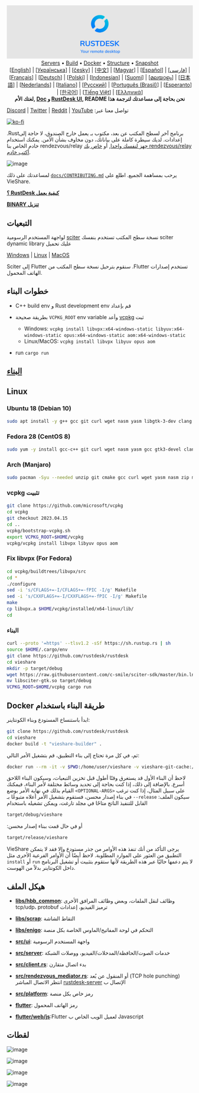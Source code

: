 <p align="center">
  <img src="../res/logo-header.svg" alt="VieShare - Your remote desktop"><br>
  <a href="#free-public-servers">Servers</a> •
  <a href="#raw-steps-to-build">Build</a> •
  <a href="#how-to-build-with-docker">Docker</a> •
  <a href="#file-structure">Structure</a> •
  <a href="#snapshot">Snapshot</a><br>
  [<a href="../README.md">English</a>] | [<a href="README-UA.md">Українська</a>] | [<a href="README-CS.md">česky</a>] | [<a href="README-ZH.md">中文</a>] | [<a href="README-HU.md">Magyar</a>] | [<a href="README-ES.md">Español</a>] | [<a href="README-FA.md">فارسی</a>] | [<a href="README-FR.md">Français</a>] | [<a href="README-DE.md">Deutsch</a>] | [<a href="README-PL.md">Polski</a>] | [<a href="README-ID.md">Indonesian</a>] | [<a href="README-FI.md">Suomi</a>] | [<a href="README-ML.md">മലയാളം</a>] | [<a href="README-JP.md">日本語</a>] | [<a href="README-NL.md">Nederlands</a>] | [<a href="README-IT.md">Italiano</a>] | [<a href="README-RU.md">Русский</a>] | [<a href="README-PTBR.md">Português (Brasil)</a>] | [<a href="README-EO.md">Esperanto</a>] | [<a href="README-KR.md">한국어</a>] | [<a href="README-VN.md">Tiếng Việt</a>] | [<a href="README-GR.md">Ελληνικά</a>]<br>
  <b>  لغتك الأم,  <a href="https://github.com/rustdesk/doc.rustdesk.com">Doc</a> و <a href="https://github.com/rustdesk/rustdesk/tree/master/src/lang">RustDesk UI</a>, README نحن بحاجة إلى مساعدتك لترجمة هذا </b>
</p>

[Discord](https://discord.gg/nDceKgxnkV) | [Twitter](https://twitter.com/vieshare) | [Reddit](https://www.reddit.com/r/vieshare) | [YouTube](https://www.youtube.com/@vieshare) :تواصل معنا عبر

[![ko-fi](https://ko-fi.com/img/githubbutton_sm.svg)](https://ko-fi.com/I2I04VU09)

.Rustبرنامج آخر لسطح المكتب عن بعد، مكتوب بـ
يعمل خارج الصندوق، لا حاجة إلى إعدادات. لديك سيطرة كاملة على بياناتك، دون مخاوف بشأن الأمن. يمكنك استخدام خادم
  الخاص بنا rendezvous/relay
[جهز لنفسك واحدا](https://vieshare.com/server), أو
[خاص بك rendezvous/relay أكتب خادم](https://github.com/rustdesk/rustdesk-server-demo).

![image](https://user-images.githubusercontent.com/71636191/171661982-430285f0-2e12-4b1d-9957-4a58e375304d.png)

لمساعدتك على ذلك [`docs/CONTRIBUTING.md`](CONTRIBUTING.md) يرحب بمساهمة الجميع. اطلع على  VieShare.

[**؟ RustDesk كيفية يعمل**](https://github.com/rustdesk/rustdesk/wiki/How-does-RustDesk-work%3F)

[**BINARY تنزيل**](https://github.com/rustdesk/rustdesk/releases)


## التبعيات

 لواجهة المستخدم الرسومية [sciter](https://sciter.com/) نسخة سطح المكتب تستخدم
 بنفسك sciter dynamic library عليك تحميل

[Windows](https://raw.githubusercontent.com/c-smile/sciter-sdk/master/bin.win/x64/sciter.dll) |
[Linux](https://raw.githubusercontent.com/c-smile/sciter-sdk/master/bin.lnx/x64/libsciter-gtk.so) |
[MacOS](https://raw.githubusercontent.com/c-smile/sciter-sdk/master/bin.osx/libsciter.dylib)

 Sciter إلى Flutter سنقوم بترحيل نسخة سطح المكتب من .Flutter تستخدم إصدارات الهاتف المحمول.

## خطوات البناء

- C++ build env و Rust development env قم بإعداد

- بطريقة صحيحة `VCPKG_ROOT` env variable وأعد [vcpkg](https://github.com/microsoft/vcpkg) ثبت

  - Windows: `vcpkg install libvpx:x64-windows-static libyuv:x64-windows-static opus:x64-windows-static aom:x64-windows-static`
  - Linux/MacOS: `vcpkg install libvpx libyuv opus aom`

- run `cargo run`

## [البناء](https://vieshare.com/docs/en/dev/build/)

## Linux

### Ubuntu 18 (Debian 10)

```sh
sudo apt install -y g++ gcc git curl wget nasm yasm libgtk-3-dev clang libxcb-randr0-dev libxdo-dev libxfixes-dev libxcb-shape0-dev libxcb-xfixes0-dev libasound2-dev libpulse-dev cmake
```

### Fedora 28 (CentOS 8)

```sh
sudo yum -y install gcc-c++ git curl wget nasm yasm gcc gtk3-devel clang libxcb-devel libxdo-devel libXfixes-devel pulseaudio-libs-devel cmake alsa-lib-devel
```

### Arch (Manjaro)

```sh
sudo pacman -Syu --needed unzip git cmake gcc curl wget yasm nasm zip make pkg-config clang gtk3 xdotool libxcb libxfixes alsa-lib pipewire
```


### vcpkg تثبيت

```sh
git clone https://github.com/microsoft/vcpkg
cd vcpkg
git checkout 2023.04.15
cd ..
vcpkg/bootstrap-vcpkg.sh
export VCPKG_ROOT=$HOME/vcpkg
vcpkg/vcpkg install libvpx libyuv opus aom
```

### Fix libvpx (For Fedora)

```sh
cd vcpkg/buildtrees/libvpx/src
cd *
./configure
sed -i 's/CFLAGS+=-I/CFLAGS+=-fPIC -I/g' Makefile
sed -i 's/CXXFLAGS+=-I/CXXFLAGS+=-fPIC -I/g' Makefile
make
cp libvpx.a $HOME/vcpkg/installed/x64-linux/lib/
cd
```

### البناء

```sh
curl --proto '=https' --tlsv1.2 -sSf https://sh.rustup.rs | sh
source $HOME/.cargo/env
git clone https://github.com/rustdesk/rustdesk
cd vieshare
mkdir -p target/debug
wget https://raw.githubusercontent.com/c-smile/sciter-sdk/master/bin.lnx/x64/libsciter-gtk.so
mv libsciter-gtk.so target/debug
VCPKG_ROOT=$HOME/vcpkg cargo run
```

## Docker طريقة البناء باستخدام

ابدأ باستنساخ المستودع وبناء الكونتاينر:

```sh
git clone https://github.com/rustdesk/rustdesk
cd vieshare
docker build -t "vieshare-builder" .
```

ثم، في كل مرة تحتاج إلى بناء التطبيق، قم بتشغيل الأمر التالي:

```sh
docker run --rm -it -v $PWD:/home/user/vieshare -v vieshare-git-cache:/home/user/.cargo/git -v vieshare-registry-cache:/home/user/.cargo/registry -e PUID="$(id -u)" -e PGID="$(id -g)" vieshare-builder
```

لاحظ أن البناء الأول قد يستغرق وقتًا أطول قبل تخزين التبعيات، وسيكون البناء اللاحق أسرع. بالإضافة إلى ذلك، إذا كنت بحاجة إلى تحديد وسائط مختلفة لأمر البناء، فيمكنك القيام بذلك في نهاية الأمر بوضع
`<OPTIONAL-ARGS>`
على سبيل المثال، إذا كنت ترغب في بناء إصدار محسن، فستقوم بتشغيل الأمر أعلاه متبوعًا بـ
`--release`
:سيكون الملف القابل للتنفيذ الناتج متاحًا في مجلد تارغت، ويمكن تشغيله باستخدام

```sh
target/debug/vieshare
```

:أو في حال قمت ببناء إصدار محسن

```sh
target/release/vieshare
```

VieShare يرجى التأكد من أنك تنفذ هذه الأوامر من جذر مستودع
وإلا فقد لا يتمكن التطبيق من العثور على الموارد المطلوبة. لاحظ أيضًا أن الأوامر الفرعية الأخرى مثل
`install` أو `run`
لا يتم دعمها حاليًا عبر هذه الطريقة لأنها ستقوم بتثبيت أو تشغيل البرنامج داخل الكونتاينر بدلاً من الهوست.

## هيكل الملف

- **[libs/hbb_common](https://github.com/rustdesk/rustdesk/tree/master/libs/hbb_common)**: وظائف  لنقل الملفات، وبعض وظائف المرافق الأخرى tcp/udp، protobuf ترميز الفيديو، إعدادات

- **[libs/scrap](https://github.com/rustdesk/rustdesk/tree/master/libs/scrap)**: التقاط الشاشة
- **[libs/enigo](https://github.com/rustdesk/rustdesk/tree/master/libs/enigo)**: التحكم في لوحة المفاتيح/الماوس الخاصة بكل منصة
- **[src/ui](https://github.com/rustdesk/rustdesk/tree/master/src/ui)**: واجهة المستخدم الرسومية
- **[src/server](https://github.com/rustdesk/rustdesk/tree/master/src/server)**: خدمات الصوت/الحافظة/المدخلات/الفيديو، ووصلات الشبكة
- **[src/client.rs](https://github.com/rustdesk/rustdesk/tree/master/src/client.rs)**: بدء اتصال متقارن
- **[src/rendezvous_mediator.rs](https://github.com/rustdesk/rustdesk/tree/master/src/rendezvous_mediator.rs)**: أو المنقول عن بُعد (TCP hole punching) انتظر الاتصال المباشر [rustdesk-server](https://github.com/rustdesk/rustdesk-server) الإتصال ب
- **[src/platform](https://github.com/rustdesk/rustdesk/tree/master/src/platform)**: رمز خاص بكل منصة
- **[flutter](https://github.com/rustdesk/rustdesk/tree/master/flutter)**: رمز الهاتف المحمول
- **[flutter/web/js](https://github.com/rustdesk/rustdesk/tree/master/flutter/web/js)**:Flutter  لعميل الويب الخاص ب Javascript

## لقطات

![image](https://user-images.githubusercontent.com/71636191/113112362-ae4deb80-923b-11eb-957d-ff88daad4f06.png)

![image](https://user-images.githubusercontent.com/71636191/113112619-f705a480-923b-11eb-911d-97e984ef52b6.png)

![image](https://user-images.githubusercontent.com/71636191/113112857-3fbd5d80-923c-11eb-9836-768325faf906.png)

![image](https://user-images.githubusercontent.com/71636191/135385039-38fdbd72-379a-422d-b97f-33df71fb1cec.png)

